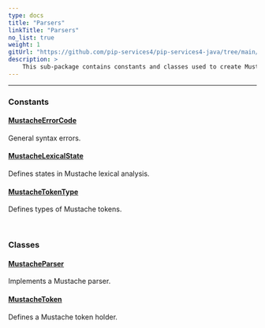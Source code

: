 ```yaml
---
type: docs
title: "Parsers"
linkTitle: "Parsers"
no_list: true
weight: 1
gitUrl: "https://github.com/pip-services4/pip-services4-java/tree/main/pip-services4-expressions-java"
description: >
    This sub-package contains constants and classes used to create Mustache parsers.
---
```

---
<div class="module-body"> 

### Constants

#### [MustacheErrorCode](mustache_error_code)
General syntax errors.

#### [MustacheLexicalState](mustache_lexical_state)
Defines states in Mustache lexical analysis.

#### [MustacheTokenType](mustache_token_type)
Defines types of Mustache tokens.

<br>

### Classes

#### [MustacheParser](mustache_parser)
Implements a Mustache parser.

#### [MustacheToken](mustache_token)
Defines a Mustache token holder.


</div>

